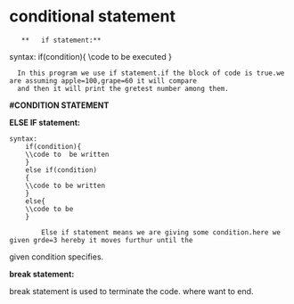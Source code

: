 # conditional statement

       **   if statement:**

syntax: 
if(condition){
\\code to be executed
}

      In this program we use if statement.if the block of code is true.we are assuming apple=100,grape=60 it will compare 
      and then it will print the gretest number among them.



**#CONDITION STATEMENT**

**ELSE IF statement:**

    syntax:
        if(condition){
        \\code to  be written
        }
        else if(condition)
        {
        \\code to be written
        }
        else{
        \\code to be
        }

            Else if statement means we are giving some condition.here we given grde=3 hereby it moves furthur until the 
 given condition specifies.

**break statement:**

break statement is used to terminate the code. where want to end.

